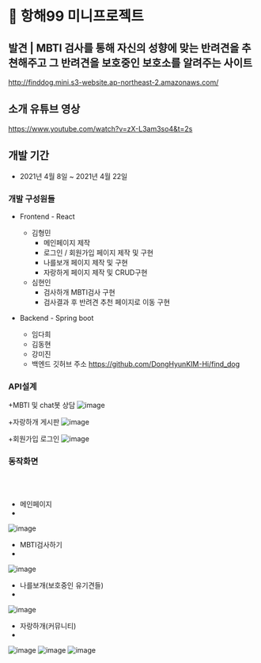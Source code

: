 # 🔖 항해99 미니프로젝트

## 발견 | MBTI 검사를 통해 자신의 성향에 맞는 반려견을 추쳔해주고 그 반려견을 보호중인 보호소를 알려주는 사이트
http://finddog.mini.s3-website.ap-northeast-2.amazonaws.com/

## 소개 유튜브 영상
https://www.youtube.com/watch?v=zX-L3am3so4&t=2s

## 개발 기간
+ 2021년 4월 8일 ~ 2021년 4월 22일

### 개발 구성원들
+ Frontend - React
  + 김형민
    + 메인페이지 제작
    + 로그인 / 회원가입 페이지 제작 및 구현
    + 나를보개 페이지 제작 및 구현
    + 자랑하게 페이지 제작 및 CRUD구현
  + 심현인
    + 검사하개 MBTI검사 구현
    + 검사결과 후 반려견 추천 페이지로 이동 구현
 
+ Backend - Spring boot
  + 임다희
  + 김동현
  + 강미진
  + 백엔드 깃허브 주소
   https://github.com/DongHyunKIM-Hi/find_dog

### API설계
+MBTI 및 chat봇 상담
![image](https://user-images.githubusercontent.com/76252074/118901025-44091b80-b94d-11eb-94f3-bb0f51ae4ce0.png)

+자랑하개 게시판
![image](https://user-images.githubusercontent.com/76252074/118901065-597e4580-b94d-11eb-90cb-ea4926ebbfce.png)

+회원가입 로그인
![image](https://user-images.githubusercontent.com/76252074/118901080-600cbd00-b94d-11eb-8a28-6b0fa2d4acc1.png)



### 동작화면
</br>
</br>

+ 메인페이지
+ </br>
![image](https://user-images.githubusercontent.com/76252074/118900919-0c01d880-b94d-11eb-98c0-576f088b89ed.png)
+ MBTI검사하기
+ </br>
![image](https://user-images.githubusercontent.com/76252074/118900948-1b812180-b94d-11eb-9d2f-bd7f5753486c.png)
+ 나를보개(보호중인 유기견들)
+ </br>
![image](https://user-images.githubusercontent.com/76252074/118900963-2471f300-b94d-11eb-86fe-30e0b493e4b0.png)
+ 자랑하개(커뮤니티)
+ </br>
![image](https://user-images.githubusercontent.com/76252074/118900936-1623d700-b94d-11eb-9b90-897b05566ee1.png)
![image](https://user-images.githubusercontent.com/76252074/118900957-1e7c1200-b94d-11eb-82db-8483a53e0725.png)
![image](https://user-images.githubusercontent.com/76252074/118900973-28057a00-b94d-11eb-95ce-94979a49db94.png)















